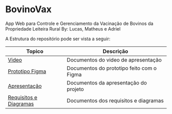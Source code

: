 # BovinoVax
App Web para Controle e Gerenciamento da Vacinação de Bovinos da Propriedade Leiteira Rural
By: Lucas, Matheus e Adriel

A Estrutura do repositório pode ser vista a seguir:

| Topico                                                | Descrição                                                    |
| ----------------------------------------------------- | ------------------------------------------------------------ |
| [Video](./video)                                     | Documentos do video de apresentação                         |
| [Prototipo Figma](./Figma)                         | Documentos do prototipo feito com o Figma                |
| [Apresentação](./Apresentacao)                         | Documentos da apresentação do projeto                |
| [Requisitos e Diagramas](./Requisitos-Diagramas)                         | Documentos dos requisitos e diagramas                |
